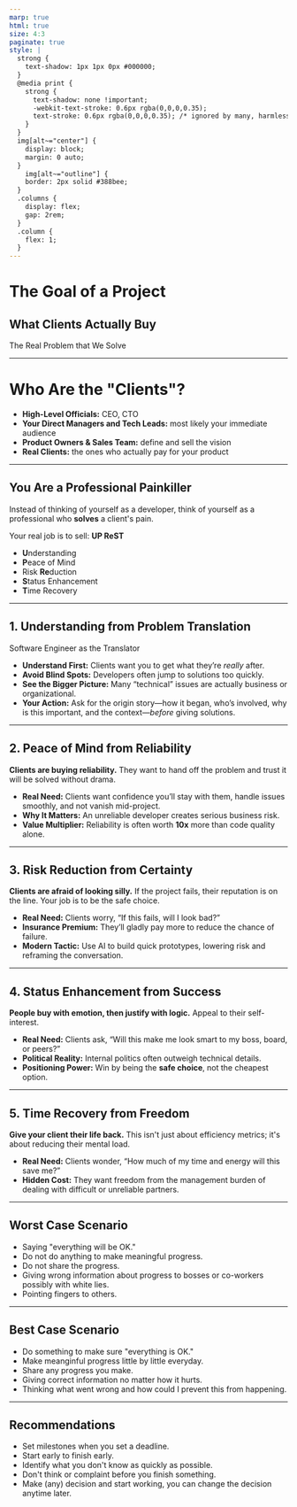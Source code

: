 ```yaml
---
marp: true
html: true
size: 4:3
paginate: true
style: |
  strong {
    text-shadow: 1px 1px 0px #000000;
  }
  @media print {
    strong {
      text-shadow: none !important;
      -webkit-text-stroke: 0.6px rgba(0,0,0,0.35);
      text-stroke: 0.6px rgba(0,0,0,0.35); /* ignored by many, harmless */
    }
  }
  img[alt~="center"] {
    display: block;
    margin: 0 auto;
  }
    img[alt~="outline"] {
    border: 2px solid #388bee;
  }
  .columns {
    display: flex;
    gap: 2rem;
  }
  .column {
    flex: 1;
  }
---
```


<!-- _class: lead -->
<!-- _class: frontpage -->
<!-- _paginate: skip -->

# The Goal of a Project

<!-- _class: lead -->
<!-- _class: frontpage -->
<!-- _paginate: skip -->

## What Clients Actually Buy

The Real Problem that We Solve

<!-- 
https://medium.com/realworld-ai-use-cases/why-clients-pay-me-10x-more-than-developers-who-are-better-at-coding-than-me-10bc46f6e67b
-->

---

# Who Are the "Clients"?

- **High-Level Officials:** CEO, CTO  
- **Your Direct Managers and Tech Leads:** most likely your immediate audience  
- **Product Owners & Sales Team:** define and sell the vision  
- **Real Clients:** the ones who actually pay for your product

---

## You Are a Professional Painkiller

Instead of thinking of yourself as a developer, think of yourself as a professional who **solves** a client's pain.

Your real job is to sell: **UP ReST**

- **U**nderstanding
- **P**eace of Mind
- Risk **Re**duction
- **S**tatus Enhancement
- **T**ime Recovery

---

## 1. **U**nderstanding from Problem Translation

Software Engineer as the Translator

- **Understand First:** Clients want you to get what they’re *really* after.  
- **Avoid Blind Spots:** Developers often jump to solutions too quickly.  
- **See the Bigger Picture:** Many “technical” issues are actually business or organizational.  
- **Your Action:** Ask for the origin story—how it began, who’s involved, why is this important, and the context—*before* giving solutions.

---

## 2. **P**eace of Mind from Reliability

**Clients are buying reliability.** They want to hand off the problem and trust it will be solved without drama.

- **Real Need:** Clients want confidence you’ll stay with them, handle issues smoothly, and not vanish mid-project.  
- **Why It Matters:** An unreliable developer creates serious business risk.  
- **Value Multiplier:** Reliability is often worth **10x** more than code quality alone.  

---

## 3. Risk **Re**duction from Certainty

**Clients are afraid of looking silly.** If the project fails, their reputation is on the line. Your job is to be the safe choice.

- **Real Need:** Clients worry, “If this fails, will I look bad?”  
- **Insurance Premium:** They’ll gladly pay more to reduce the chance of failure.  
- **Modern Tactic:** Use AI to build quick prototypes, lowering risk and reframing the conversation.  

---

## 4. **S**tatus Enhancement from Success

**People buy with emotion, then justify with logic.** Appeal to their self-interest.

- **Real Need:** Clients ask, “Will this make me look smart to my boss, board, or peers?”  
- **Political Reality:** Internal politics often outweigh technical details.  
- **Positioning Power:** Win by being the **safe choice**, not the cheapest option.  

---

## 5. **T**ime Recovery from Freedom

**Give your client their life back.** This isn't just about efficiency metrics; it's about reducing their mental load.

- **Real Need:** Clients wonder, “How much of my time and energy will this save me?”  
- **Hidden Cost:** They want freedom from the management burden of dealing with difficult or unreliable partners.  

---

## Worst Case Scenario

- Saying "everything will be OK."
- Do not do anything to make meaningful progress.
- Do not share the progress.
- Giving wrong information about progress to bosses or co-workers possibly with white lies.
- Pointing fingers to others.

---

## Best Case Scenario

- Do something to make sure "everything is OK."
- Make meanginful progress little by little everyday.
- Share any progress you make.
- Giving correct information no matter how it hurts.
- Thinking what went wrong and how could I prevent this from happening.

---

## Recommendations

- Set milestones when you set a deadline.
- Start early to finish early.
- Identify what you don't know as quickly as possible.
- Don't think or complaint before you finish something.
- Make (any) decision and start working, you can change the decision anytime later.
